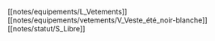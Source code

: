 [[notes/equipements/L_Vetements]] [[notes/equipements/vetements/V_Veste_été_noir-blanche]] [[notes/statut/S_Libre]]